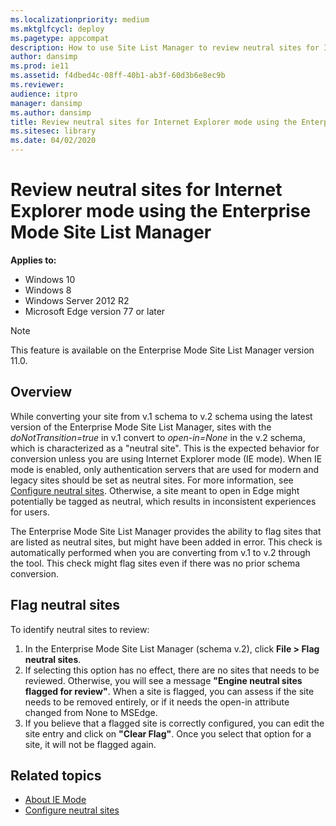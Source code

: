 ```yaml
---
ms.localizationpriority: medium
ms.mktglfcycl: deploy
ms.pagetype: appcompat
description: How to use Site List Manager to review neutral sites for IE mode
author: dansimp
ms.prod: ie11
ms.assetid: f4dbed4c-08ff-40b1-ab3f-60d3b6e8ec9b
ms.reviewer: 
audience: itpro
manager: dansimp
ms.author: dansimp
title: Review neutral sites for Internet Explorer mode using the Enterprise Mode Site List Manager
ms.sitesec: library
ms.date: 04/02/2020
---
```


# Review neutral sites for Internet Explorer mode using the Enterprise Mode Site List Manager

**Applies to:**

- Windows 10
- Windows 8
- Windows Server 2012 R2
- Microsoft Edge version 77 or later

> [!NOTE]
> This feature is available on the Enterprise Mode Site List Manager version 11.0.

## Overview

While converting your site from v.1 schema to v.2 schema using the latest version of the Enterprise Mode Site List Manager, sites with the *doNotTransition=true* in v.1 convert to *open-in=None* in the v.2 schema, which is characterized as a "neutral site". This is the expected behavior for conversion unless you are using Internet Explorer mode (IE mode). When IE mode is enabled, only authentication servers that are used for modern and legacy sites should be set as neutral sites. For more information, see [Configure neutral sites](https://docs.microsoft.com/deployedge/edge-ie-mode-sitelist#configure-neutral-sites). Otherwise, a site meant to open in Edge might potentially be tagged as neutral, which results in inconsistent experiences for users.

The Enterprise Mode Site List Manager provides the ability to flag sites that are listed as neutral sites, but might have been added in error. This check is automatically performed when you are converting from v.1 to v.2 through the tool. This check might flag sites even if there was no prior schema conversion.

## Flag neutral sites

To identify neutral sites to review:

1. In the Enterprise Mode Site List Manager (schema v.2), click **File > Flag neutral sites**.
2. If selecting this option has no effect, there are no sites that needs to be reviewed. Otherwise, you will see a message **"Engine neutral sites flagged for review"**. When a site is flagged, you can assess if the site needs to be removed entirely, or if it needs the open-in attribute changed from None to MSEdge.
3. If you believe that a flagged site is correctly configured, you can edit the site entry and click on **"Clear Flag"**. Once you select that option for a site, it will not be flagged again.

## Related topics

- [About IE Mode](https://docs.microsoft.com/deployedge/edge-ie-mode)
- [Configure neutral sites](https://docs.microsoft.com/deployedge/edge-ie-mode-sitelist#configure-neutral-sites)
